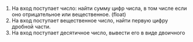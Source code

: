 1. На вход поступает число: найти сумму цифр числа, в том числе если оно отрицательное или вещественное. (float)
2. На вход поступает вещественное число, найти первую цифру дробной части.
3. На вход поступает десятичное число, вывести его в виде двоичного